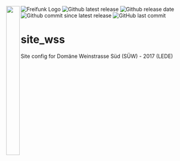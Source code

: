 <a href="url"><img src="https://freifunk-suedwest.de/wp-content/themes/ffsw/images/logo_ws.png" align="left" height="400" width="36" ></a>

![Freifunk Logo](https://freifunk-suedwest.de/wp-content/themes/ffsw/images/logo_ws.png)
![Github latest release](https://img.shields.io/github/release/ffsw/site_wss.svg?style=plastic)  ![Github release date](https://img.shields.io/github/release-date/ffsw/site_wss.svg?style=plastic)   ![Github commit since latest release](https://img.shields.io/github/commits-since/ffsw/site_wss/latest.svg?style=plastic)  ![GitHub last commit](https://img.shields.io/github/last-commit/ffsw/site_wss.svg?style=plastic)



# site_wss

Site config for Domäne Weinstrasse Süd (SÜW)  - 2017 (LEDE)
